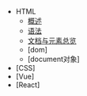 - HTML
  - [概述](./docs/html/概述.md)
  - [语法](./docs/html/html语法.md)
  - [文档与元素总览](./docs/html/html文档与元素总览.md)
  - [dom]
  - [document对象]
- [CSS]
- [Vue]
- [React]